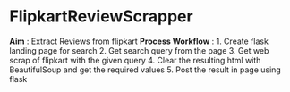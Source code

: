 # FlipkartReviewScrapper

**Aim** : Extract Reviews from flipkart
**Process Workflow** : 
    1. Create flask landing page for search
    2. Get search query from the page
    3. Get web scrap of flipkart with the given query
    4. Clear the resulting html with BeautifulSoup and get the required values
    5. Post the result in page using flask
